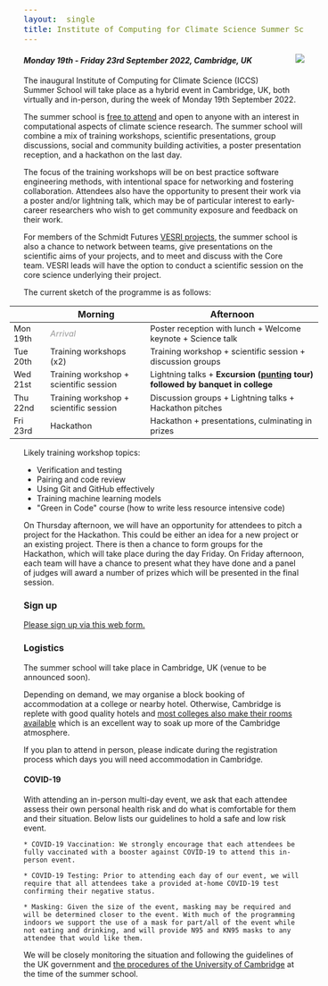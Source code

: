 ```yaml
---
layout:  single
title: Institute of Computing for Climate Science Summer School 2022
---
```

<style>
div {
  font-size:12.5pt;
  text-align:justify;
}
td {
  font-size:11pt;
}
table {
  width: 110%;
  margin-left: -5%;
}
.page__title {
  margin-top: 1em;
}
.floater {
  float:right;
  margin-left: 2em;
  margin-bottom: 2em;
}
</style>

<img src="https://live.staticflickr.com/65535/48142231042_2ffd1bf1ba_m.jpg" class="floater /">

<h4><i>Monday 19th - Friday 23rd September 2022, Cambridge, UK</i></h4>


The inaugural Institute of Computing for Climate Science (ICCS) Summer School will take place as a hybrid event in Cambridge, UK, both virtually and in-person, during the week of Monday 19th September 2022.

The summer school is <span style="text-decoration:underline">free to attend</span> and open to anyone with an interest in computational aspects
of climate science research. The summer school will combine a mix of training workshops, scientific
presentations, group discussions, social and community building activities, a poster presentation reception, and a hackathon on the last day. 

The focus of the training workshops will be on best practice software engineering methods, with intentional space for networking and fostering collaboration.
Attendees also have the opportunity to present their work via a poster and/or lightning talk, which 
may be of particular interest to early-career researchers who wish to get community exposure and feedback on their work.

For members of the Schmidt Futures [VESRI projects](https://www.schmidtfutures.com/our-work/virtual-earth-system-research-institute-vesri/), the summer school is also a chance to network between teams, give presentations on the scientific aims of your projects, and to meet and discuss with the Core team. VESRI leads will have the option to conduct a scientific session on the core science underlying their project.

The current sketch of the programme is as follows:

|                | Morning                    | Afternoon                                       |
| -------------- | -------                    | ----------------------------------------------- |
| Mon 19th    | <i><span style='color:#999;'>Arrival</span>                           | Poster reception with lunch + Welcome keynote + Science talk |
| Tue 20th   | Training workshops (x2)    | Training workshop + scientific session + discussion groups |
| Wed 21st | Training workshop + scientific session  | Lightning talks + __Excursion ([punting](https://en.wikipedia.org/wiki/Punt_(boat)) tour) followed by banquet in college__ |
| Thu 22nd  | Training workshop + scientific session | Discussion groups + Lightning talks + Hackathon pitches |
| Fri 23rd    | Hackathon | Hackathon + presentations, culminating in prizes |

Likely training workshop topics:

  * Verification and testing
  * Pairing and code review
  * Using Git and GitHub effectively
  * Training machine learning models
  * "Green in Code" course (how to write less resource intensive code)

On Thursday afternoon, we will have an opportunity for attendees to pitch a project for the Hackathon. This could
be either an idea for a new project or an existing project. There is then a chance to form groups for the
Hackathon, which will take place during the day Friday. On Friday afternoon, each team will have a chance to present
what they have done and a panel of judges will award a number of prizes which will be presented in the final
session.

### Sign up

[Please sign up via this web form.](https://docs.google.com/forms/d/1nkL5Q1xB69kATiHdbvcg_z9LuxpIB5D_0KUHF8Hma94/edit)  
  
### Logistics 

The summer school will take place in Cambridge, UK (venue to be announced soon).
  
Depending on demand, we may organise a block booking of accommodation at a college or nearby hotel. Otherwise, Cambridge is replete with good quality hotels and [most colleges also make their rooms available](https://www.universityrooms.com/en-GB/city/cambridge/home/?gclid=Cj0KCQjw-JyUBhCuARIsANUqQ_KO7BKHd9D9yhAt5q80cBarTw0ltRwbJ-GHXpl-zjx4eiIgEqdPeJQaAjzcEALw_wcB) which is an excellent way to soak up more of the Cambridge atmosphere.

If you plan to attend in person, please indicate during the registration process which days you will need accommodation in Cambridge.

#### COVID-19
  
 With attending an in-person multi-day event, we ask that each attendee assess their own personal health risk and do what is comfortable for them and their situation. Below lists our guidelines to hold a safe and low risk event.

    * COVID-19 Vaccination: We strongly encourage that each attendees be fully vaccinated with a booster against COVID-19 to attend this in-person event.
    
    * COVID-19 Testing: Prior to attending each day of our event, we will require that all attendees take a provided at-home COVID-19 test confirming their negative status.
  
    * Masking: Given the size of the event, masking may be required and will be determined closer to the event. With much of the programming indoors we support the use of a mask for part/all of the event while not eating and drinking, and will provide N95 and KN95 masks to any attendee that would like them. 

We will be closely monitoring the situation and following the guidelines of the UK government and [the procedures of the University of Cambridge](https://www.cam.ac.uk/coronavirus) at the time of the summer school.
